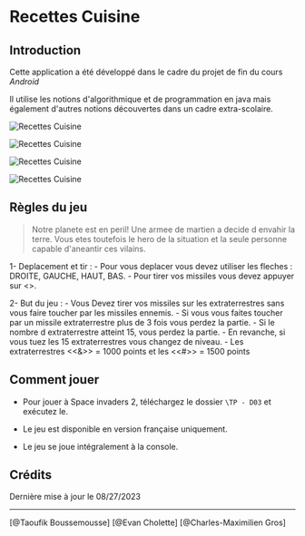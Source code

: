 # Recettes Cuisine

## Introduction

Cette application a été développé dans le cadre du projet de fin du cours *Android*

Il utilise les notions d'algorithmique et de programmation en java mais également d'autres notions découvertes dans un cadre extra-scolaire.

![Recettes Cuisine](https://blogger.googleusercontent.com/img/a/AVvXsEj6IfICvV13rYncooHEFtZbffC5Gq6h8xSxejrbGkJlmgINaB-OEsfnll_5SrvuM7cEylUat14YdjTXpcez6zmreUa1tcEWFyjVAFejE9G-a2MJePcWoE7rb7sMW0wLqfDil6uklSlKBYh0DNkdQ8eV0RUbOok8vhhgBzQtt4s9oC2UGR4xcan0BTR9mg8 "Recettes Cuisine")

![Recettes Cuisine](https://blogger.googleusercontent.com/img/a/AVvXsEgARTYWMh0OZpaga68U9jJ1ilaVo1e6Z6zQK7uUy9NqaQoPbT4gzD7ner-FjdjRUwPwDYiej-OHKM6g_FHUKCEccA04x8sjTj0d4EHY7XuZv1SxzJ2OfEvyYc0Y00T7qdJEvVcEi1_JuGCv1dte1vzG9NT95yJa5LMw_fvAOZsW4T9LfAg5gosIGvWhQ5o "Recettes Cuisine")

![Recettes Cuisine](https://blogger.googleusercontent.com/img/a/AVvXsEhwnxRmwgVomSfbieQDJkmL83_GnbzlBaqP4spFpYYCg8Gvv6P4WU4lwR5ov48cMqwGJvUkriqjd63atlU1gS0awAjQA47sTNTroAjUzAH75m-DNXpzx4m5d4Yls2NpXFMXxA8df5fyjQQ_AMyMVUL_YcjkZPvvfNdI6Z3d5fHc1n0ndvONKyE4GA9tnNM "Recettes Cuisine")

![Recettes Cuisine](https://blogger.googleusercontent.com/img/a/AVvXsEjwgEQmFUmMylM_3cSUWnkIxZS2txhur2_3oMjnaxYUovOy82lp3iK_0fMj0AirFGAAgEY07Z3X9Wa6L62zZR1-W3iSn7LFUFXcNVFSEKGubOhygp9p6UcR9qkz7jN1aGnXMEh-xDeF9G9YiWa4ji2c7dfxayspVs5anEtWJNHRiiguED40_bLA0cwn8b0 "Recettes Cuisine")


## Règles du jeu

> Notre planete est en peril! Une armee de martien a decide d envahir la terre. Vous etes toutefois le hero de la situation et la seule personne capable d'aneantir ces vilains.

1- Deplacement et tir :
	- Pour vous deplacer vous devez utiliser les fleches : DROITE, GAUCHE, HAUT, BAS.
	- Pour tirer vos missiles vous devez appuyer sur <<SPACE BAR>>.

2- But du jeu :
	- Vous Devez tirer vos missiles sur les extraterrestres sans vous faire toucher par les missiles ennemis.
	- Si vous vous faites toucher par un missile extraterrestre plus de 3 fois vous perdez la partie.
	- Si le nombre d extraterrestre atteint 15, vous perdez la partie.
	- En revanche, si vous tuez les 15 extraterrestres vous changez de niveau.
	- Les extraterrestres <<&>> = 1000 points et les <<#>> = 1500 points

## Comment jouer

- Pour jouer à Space invaders 2, téléchargez le dossier `\TP - D03` et exécutez le.

- Le jeu est disponible en version française uniquement.

- Le jeu se joue intégralement à la console.

## Crédits

Dernière mise à jour le 08/27/2023

------------------

[@Taoufik Boussemousse]
[@Evan Cholette]
[@Charles-Maximilien Gros]
